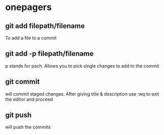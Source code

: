 # onepagers

## git add filepath/filename
To add a file to a commit

## git add -p filepath/filename
p stands for pach. Allows you to pick single changes to add to the commit

## git commit
will commit staged changes. After giving title & description use :wq to exit the editor and proceed

## git push
will push the commits
